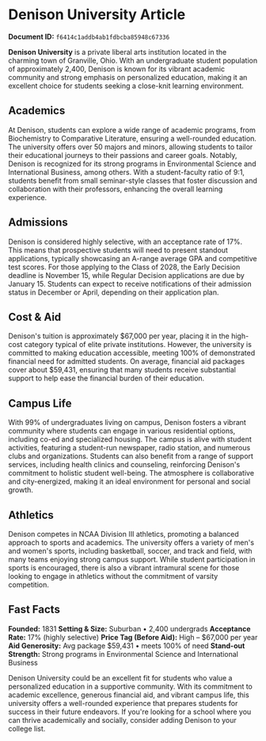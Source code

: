 # Denison University Article

**Document ID:** `f6414c1addb4ab1fdbcba85948c67336`

**Denison University** is a private liberal arts institution located in the charming town of Granville, Ohio. With an undergraduate student population of approximately 2,400, Denison is known for its vibrant academic community and strong emphasis on personalized education, making it an excellent choice for students seeking a close-knit learning environment.

## Academics
At Denison, students can explore a wide range of academic programs, from Biochemistry to Comparative Literature, ensuring a well-rounded education. The university offers over 50 majors and minors, allowing students to tailor their educational journeys to their passions and career goals. Notably, Denison is recognized for its strong programs in Environmental Science and International Business, among others. With a student-faculty ratio of 9:1, students benefit from small seminar-style classes that foster discussion and collaboration with their professors, enhancing the overall learning experience.

## Admissions
Denison is considered highly selective, with an acceptance rate of 17%. This means that prospective students will need to present standout applications, typically showcasing an A-range average GPA and competitive test scores. For those applying to the Class of 2028, the Early Decision deadline is November 15, while Regular Decision applications are due by January 15. Students can expect to receive notifications of their admission status in December or April, depending on their application plan.

## Cost & Aid
Denison's tuition is approximately $67,000 per year, placing it in the high-cost category typical of elite private institutions. However, the university is committed to making education accessible, meeting 100% of demonstrated financial need for admitted students. On average, financial aid packages cover about $59,431, ensuring that many students receive substantial support to help ease the financial burden of their education.

## Campus Life
With 99% of undergraduates living on campus, Denison fosters a vibrant community where students can engage in various residential options, including co-ed and specialized housing. The campus is alive with student activities, featuring a student-run newspaper, radio station, and numerous clubs and organizations. Students can also benefit from a range of support services, including health clinics and counseling, reinforcing Denison's commitment to holistic student well-being. The atmosphere is collaborative and city-energized, making it an ideal environment for personal and social growth.

## Athletics
Denison competes in NCAA Division III athletics, promoting a balanced approach to sports and academics. The university offers a variety of men's and women's sports, including basketball, soccer, and track and field, with many teams enjoying strong campus support. While student participation in sports is encouraged, there is also a vibrant intramural scene for those looking to engage in athletics without the commitment of varsity competition.

## Fast Facts
**Founded:** 1831
**Setting & Size:** Suburban • 2,400 undergrads
**Acceptance Rate:** 17% (highly selective)
**Price Tag (Before Aid):** High – $67,000 per year
**Aid Generosity:** Avg package $59,431 • meets 100% of need
**Stand-out Strength:** Strong programs in Environmental Science and International Business

Denison University could be an excellent fit for students who value a personalized education in a supportive community. With its commitment to academic excellence, generous financial aid, and vibrant campus life, this university offers a well-rounded experience that prepares students for success in their future endeavors. If you're looking for a school where you can thrive academically and socially, consider adding Denison to your college list.
